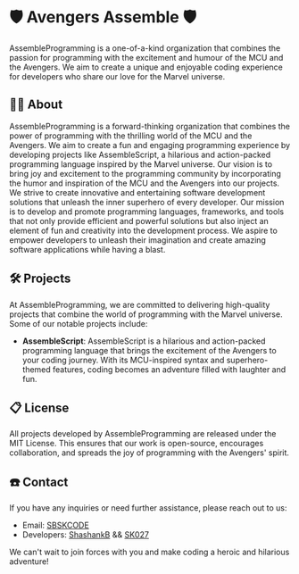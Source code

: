 # 🛡️ Avengers Assemble 🛡️

AssembleProgramming is a one-of-a-kind organization that combines the passion for programming with the excitement and humour of the MCU and the Avengers. We aim to create a unique and enjoyable coding experience for developers who share our love for the Marvel universe.

## 👨‍💻 About

AssembleProgramming is a forward-thinking organization that combines the power of programming with the thrilling world of the MCU and the Avengers. We aim to create a fun and engaging programming experience by developing projects like AssembleScript, a hilarious and action-packed programming language inspired by the Marvel universe. Our vision is to bring joy and excitement to the programming community by incorporating the humor and inspiration of the MCU and the Avengers into our projects. We strive to create innovative and entertaining software development solutions that unleash the inner superhero of every developer. Our mission is to develop and promote programming languages, frameworks, and tools that not only provide efficient and powerful solutions but also inject an element of fun and creativity into the development process. We aspire to empower developers to unleash their imagination and create amazing software applications while having a blast.

## 🛠️ Projects

At AssembleProgramming, we are committed to delivering high-quality projects that combine the world of programming with the Marvel universe. Some of our notable projects include:
- **AssembleScript**: AssembleScript is a hilarious and action-packed programming language that brings the excitement of the Avengers to your coding journey. With its MCU-inspired syntax and superhero-themed features, coding becomes an adventure filled with laughter and fun.

## 📋 License

All projects developed by AssembleProgramming are released under the MIT License. This ensures that our work is open-source, encourages collaboration, and spreads the joy of programming with the Avengers' spirit.

## ☎️ Contact

If you have any inquiries or need further assistance, please reach out to us:

- Email: [SBSKCODE](mailto:sbskcode@gmail.com)
- Developers: [ShashankB](https://github.com/shashankbhosagi) && [SK027](https://github.com/SahilK-027)

We can't wait to join forces with you and make coding a heroic and hilarious adventure!
